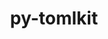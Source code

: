 ---
title: "py-tomlkit"
layout: cache
categories: [package, v0.22.1]
meta: {"versions": ["0.12.1"], "compilers": ["gcc@=11.1.0", "gcc@=11.4.0", "gcc@=9.4.0", "oneapi@=2024.0.0"], "oss": ["ubuntu20.04", "ubuntu22.04"], "platforms": ["linux"], "targets": ["neoverse_v1", "neoverse_v2", "ppc64le", "x86_64_v3"], "stacks": ["data-vis-sdk", "e4s", "e4s-neoverse-v2", "e4s-neoverse_v1", "e4s-oneapi", "e4s-power", "root"], "num_specs": 8, "num_specs_by_stack": {"e4s-power": 1, "root": 8, "data-vis-sdk": 2, "e4s-neoverse_v1": 1, "e4s-neoverse-v2": 1, "e4s": 2, "e4s-oneapi": 1}}
spec_details: [{"hash": "iryr7rvaf7txe5xh6ipcyjb2uiddwa4k", "compiler": "gcc@=9.4.0", "versions": ["0.12.1"], "os": "ubuntu20.04", "platform": "linux", "target": "ppc64le", "variants": ["build_system=python_pip"], "stacks": ["e4s-power", "root"], "size": "-", "tarball": "https://binaries.spack.io/releases/v0.22.1/build_cache/linux-ubuntu20.04-ppc64le/gcc-9.4.0/py-tomlkit-0.12.1/linux-ubuntu20.04-ppc64le-gcc-9.4.0-py-tomlkit-0.12.1-iryr7rvaf7txe5xh6ipcyjb2uiddwa4k.spack"}, {"hash": "b54fxjhbstsu2rxdd2427p3lyiqjhdos", "compiler": "gcc@=11.1.0", "versions": ["0.12.1"], "os": "ubuntu20.04", "platform": "linux", "target": "x86_64_v3", "variants": ["build_system=python_pip"], "stacks": ["data-vis-sdk", "root"], "size": "-", "tarball": "https://binaries.spack.io/releases/v0.22.1/build_cache/linux-ubuntu20.04-x86_64_v3/gcc-11.1.0/py-tomlkit-0.12.1/linux-ubuntu20.04-x86_64_v3-gcc-11.1.0-py-tomlkit-0.12.1-b54fxjhbstsu2rxdd2427p3lyiqjhdos.spack"}, {"hash": "4eghphcmbxqdrdmmyboxnu7zlolt6gut", "compiler": "gcc@=11.1.0", "versions": ["0.12.1"], "os": "ubuntu20.04", "platform": "linux", "target": "x86_64_v3", "variants": ["build_system=python_pip"], "stacks": ["data-vis-sdk", "root"], "size": "-", "tarball": "https://binaries.spack.io/releases/v0.22.1/build_cache/linux-ubuntu20.04-x86_64_v3/gcc-11.1.0/py-tomlkit-0.12.1/linux-ubuntu20.04-x86_64_v3-gcc-11.1.0-py-tomlkit-0.12.1-4eghphcmbxqdrdmmyboxnu7zlolt6gut.spack"}, {"hash": "hyw2u5do7daizbwa64dmiy5oymrn7yzc", "compiler": "gcc@=11.4.0", "versions": ["0.12.1"], "os": "ubuntu22.04", "platform": "linux", "target": "neoverse_v1", "variants": ["build_system=python_pip"], "stacks": ["root", "e4s-neoverse_v1"], "size": "-", "tarball": "https://binaries.spack.io/releases/v0.22.1/build_cache/linux-ubuntu22.04-neoverse_v1/gcc-11.4.0/py-tomlkit-0.12.1/linux-ubuntu22.04-neoverse_v1-gcc-11.4.0-py-tomlkit-0.12.1-hyw2u5do7daizbwa64dmiy5oymrn7yzc.spack"}, {"hash": "xckprm5kaoz75dmhpg4gjfp54vfthjxw", "compiler": "gcc@=11.4.0", "versions": ["0.12.1"], "os": "ubuntu22.04", "platform": "linux", "target": "neoverse_v2", "variants": ["build_system=python_pip"], "stacks": ["e4s-neoverse-v2", "root"], "size": "-", "tarball": "https://binaries.spack.io/releases/v0.22.1/build_cache/linux-ubuntu22.04-neoverse_v2/gcc-11.4.0/py-tomlkit-0.12.1/linux-ubuntu22.04-neoverse_v2-gcc-11.4.0-py-tomlkit-0.12.1-xckprm5kaoz75dmhpg4gjfp54vfthjxw.spack"}, {"hash": "3dkdb2lo4ydmufmitob32peapmjo7mpc", "compiler": "gcc@=11.4.0", "versions": ["0.12.1"], "os": "ubuntu22.04", "platform": "linux", "target": "x86_64_v3", "variants": ["build_system=python_pip"], "stacks": ["e4s", "root"], "size": "-", "tarball": "https://binaries.spack.io/releases/v0.22.1/build_cache/linux-ubuntu22.04-x86_64_v3/gcc-11.4.0/py-tomlkit-0.12.1/linux-ubuntu22.04-x86_64_v3-gcc-11.4.0-py-tomlkit-0.12.1-3dkdb2lo4ydmufmitob32peapmjo7mpc.spack"}, {"hash": "zxum5zntinfb4vicfngefhabczidrcwh", "compiler": "gcc@=11.4.0", "versions": ["0.12.1"], "os": "ubuntu22.04", "platform": "linux", "target": "x86_64_v3", "variants": ["build_system=python_pip"], "stacks": ["e4s", "root"], "size": "-", "tarball": "https://binaries.spack.io/releases/v0.22.1/build_cache/linux-ubuntu22.04-x86_64_v3/gcc-11.4.0/py-tomlkit-0.12.1/linux-ubuntu22.04-x86_64_v3-gcc-11.4.0-py-tomlkit-0.12.1-zxum5zntinfb4vicfngefhabczidrcwh.spack"}, {"hash": "dkhvgdmrbearbiv2bditrjr2siule3ub", "compiler": "oneapi@=2024.0.0", "versions": ["0.12.1"], "os": "ubuntu22.04", "platform": "linux", "target": "x86_64_v3", "variants": ["build_system=python_pip"], "stacks": ["e4s-oneapi", "root"], "size": "-", "tarball": "https://binaries.spack.io/releases/v0.22.1/build_cache/linux-ubuntu22.04-x86_64_v3/oneapi-2024.0.0/py-tomlkit-0.12.1/linux-ubuntu22.04-x86_64_v3-oneapi-2024.0.0-py-tomlkit-0.12.1-dkhvgdmrbearbiv2bditrjr2siule3ub.spack"}]
---
